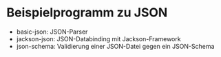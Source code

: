 # Beispielprogramm zu JSON
- basic-json: JSON-Parser
- jackson-json: JSON-Databinding mit Jackson-Framework
- json-schema: Validierung einer JSON-Datei gegen ein JSON-Schema
